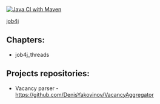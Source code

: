
[![Java CI with Maven](https://github.com/DenisYakovinov/job4j/actions/workflows/maven.yml/badge.svg)](https://github.com/DenisYakovinov/job4j/actions/workflows/maven.yml)

[job4j](https://job4j.ru/)

## Chapters:
* job4j_threads

## Projects repositories:
- Vacancy parser - https://github.com/DenisYakovinov/VacancyAggregator
